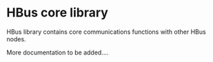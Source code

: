 # HBus core library

HBus library contains core communications functions with other HBus nodes.

More documentation to be added....